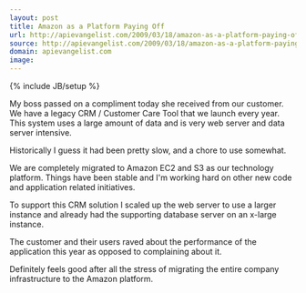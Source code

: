 ```yaml
---
layout: post
title: Amazon as a Platform Paying Off
url: http://apievangelist.com/2009/03/18/amazon-as-a-platform-paying-off/
source: http://apievangelist.com/2009/03/18/amazon-as-a-platform-paying-off/
domain: apievangelist.com
image: 
---
```

{% include JB/setup %}<p>My boss passed on a compliment today she received from our customer. We have a legacy CRM / Customer Care Tool that we launch every year. This system uses a large amount of data and is very web server and data server intensive.<p></p>
Historically I guess it had been pretty slow, and a chore to use somewhat. <p></p>
We are completely migrated to Amazon EC2 and S3 as our technology platform. Things have been stable and I'm working hard on other new code and application related initiatives. <p></p>
To support this CRM solution I scaled up the web server to use a larger instance and already had the supporting database server on an x-large instance. <p></p>
The customer and their users raved about the performance of the application this year as opposed to complaining about it.<p></p>
Definitely feels good after all the stress of migrating the entire company infrastructure to the Amazon platform.</p>
